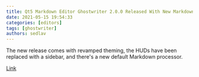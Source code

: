 ```yaml
---
title: Qt5 Markdown Editor Ghostwriter 2.0.0 Released With New Markdown Processor, New Sidebar And Revamped Theming
date: 2021-05-15 19:54:33
categories: [editors]
tags: [ghostwriter]
authors: sedlav
---
```


The new release comes with revamped theming, the HUDs have been replaced with a sidebar, and there's a new default Markdown processor.

[Link](https://www.linuxuprising.com/2021/05/qt5-markdown-editor-ghostwriter-200.html)
